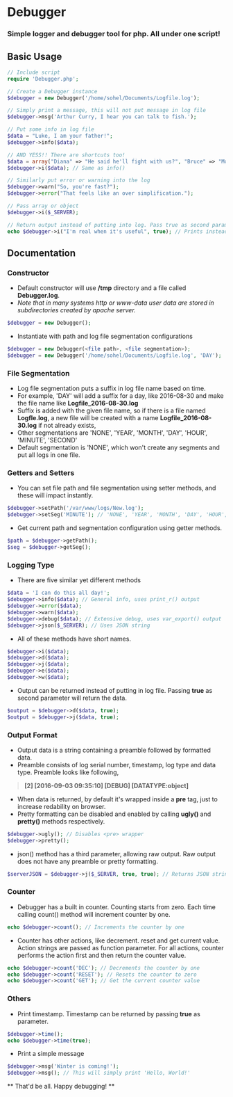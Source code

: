 # Debugger
### Simple logger and debugger tool for php. All under one script!

## Basic Usage
```php
// Include script
require 'Debugger.php';

// Create a Debugger instance
$debugger = new Debugger('/home/sohel/Documents/Logfile.log');

// Simply print a message, this will not put message in log file
$debugger->msg('Arthur Curry, I hear you can talk to fish.');

// Put some info in log file
$data = "Luke, I am your father!";
$debugger->info($data);

// AND YESS!! There are shortcuts too!
$data = array("Diana" => "He said he'll fight with us?", "Bruce" => "More or less.");
$debugger->i($data); // Same as info()

// Similarly put error or warning into the log
$debugger->warn("So, you're fast?");
$debugger->error("That feels like an over simplification.");

// Pass array or object
$debugger->i($_SERVER);

// Return output instead of putting into log. Pass true as second parameter.
echo $debugger->i("I'm real when it's useful", true); // Prints instead of putting into log
```

## Documentation
### Constructor
* Default constructor will use **/tmp** directory and a file called **Debugger.log**.
* *Note that in many systems http or www-data user data are stored in subdirectories created by apache server.*
```php
$debugger = new Debugger();
```
* Instantiate with path and log file segmentation configurations
```php
$debugger = new Debugger(<file path>, <file segmentation>);
$debugger = new Debugger('/home/sohel/Documents/Logfile.log', 'DAY');
```

### File Segmentation
* Log file segmentation puts a suffix in log file name based on time.
* For example, 'DAY' will add a suffix for a day, like 2016-08-30 and make the file name like **Logfile_2016-08-30.log**
* Suffix is added with the given file name, so if there is a file named **Logfle.log**, a new file will be created with a name **Logfile_2016-08-30.log** if not already exists,
* Other segmentations are 'NONE', 'YEAR', 'MONTH', 'DAY', 'HOUR', 'MINUTE', 'SECOND'
* Default segmentation is 'NONE', which won't create any segments and put all logs in one file.

### Getters and Setters
* You can set file path and file segmentation using setter methods, and these will impact instantly.
```php
$debugger->setPath('/var/www/logs/New.log');
$debugger->setSeg('MINUTE'); // 'NONE', 'YEAR', 'MONTH', 'DAY', 'HOUR', 'MINUTE', 'SECOND'
```
* Get current path and segmentation configuration using getter methods.
```php
$path = $debugger->getPath();
$seg = $debugger->getSeg();
```

### Logging Type
* There are five similar yet different methods
```php
$data = 'I can do this all day!';
$debugger->info($data); // General info, uses print_r() output
$debugger->error($data);
$debugger->warn($data);
$debugger->debug($data); // Extensive debug, uses var_export() output
$debugger->json($_SERVER); // Uses JSON string
```
* All of these methods have short names.

```php
$debugger->i($data);
$debugger->d($data);
$debugger->j($data);
$debugger->e($data);
$debugger->w($data);
```

* Output can be returned instead of putting in log file. Passing **true** as second parameter will return the data.

```php
$output = $debugger->d($data, true);
$output = $debugger->j($data, true);
```

### Output Format
* Output data is a string containing a preamble followed by formatted data.
* Preamble consists of log serial number, timestamp, log type and data type. Preamble looks like following,
> **[2] [2016-09-03 09:35:10] [DEBUG] [DATATYPE:object]**
* When data is returned, by default it's wrapped inside a **pre** tag, just to increase redability on browser.
* Pretty formatting can be disabled and enabled by calling **ugly()** and **pretty()** methods respectively.

```php
$debugger->ugly(); // Disables <pre> wrapper
$debugger->pretty();
```
* json() method has a third parameter, allowing raw output. Raw output does not have any preamble or pretty formatting.
```php
$serverJSON = $debugger->j($_SERVER, true, true); // Returns JSON string of $_SERVER variable.
```

### Counter
* Debugger has a built in counter. Counting starts from zero. Each time calling count() method will increment counter by one.
```php
echo $debugger->count(); // Increments the counter by one
```
* Counter has other actions, like decrement. reset and get current value. Action strings are passed as function parameter. For all actions, counter performs the action first and then return the counter value.
```php
echo $debugger->count('DEC'); // Decrements the counter by one
echo $debugger->count('RESET'); // Resets the counter to zero
echo $debugger->count('GET'); // Get the current counter value
```
### Others
* Print timestamp. Timestamp can be returned by passing **true** as parameter.
```php
$debugger->time();
echo $debugger->time(true);
```
* Print a simple message
```php
$debugger->msg('Winter is coming!');
$debugger->msg(); // This will simply print 'Hello, World!'
```

** That'd be all. Happy debugging! **
